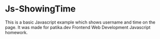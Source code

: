 # Js-ShowingTime
This is a basic Javascript example which shows username and time on the page. It was made for patika.dev Frontend Web Development Javascript homework.
